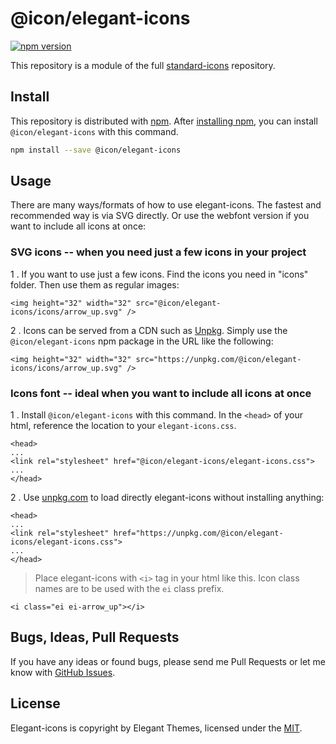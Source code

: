 # @icon/elegant-icons

[![npm version](https://img.shields.io/npm/v/@icon/elegant-icons.svg)](https://www.npmjs.org/package/@icon/elegant-icons)

This repository is a module of the full [standard-icons][standard-icons] repository.

## Install

This repository is distributed with [npm]. After [installing npm][install-npm], you can install `@icon/elegant-icons` with this command.

```bash
npm install --save @icon/elegant-icons
```

## Usage

There are many ways/formats of how to use elegant-icons. The fastest and recommended way is via SVG directly. Or use the webfont version if you want to include all icons at once:

### SVG icons -- when you need just a few icons in your project

 1 . If you want to use just a few icons. Find the icons you need in "icons" folder. Then use them as regular images:

```
<img height="32" width="32" src="@icon/elegant-icons/icons/arrow_up.svg" />
```

 2 . Icons can be served from a CDN such as [Unpkg][Unpkg]. Simply use the `@icon/elegant-icons` npm package in the URL like the following:

```
<img height="32" width="32" src="https://unpkg.com/@icon/elegant-icons/icons/arrow_up.svg" />
```

### Icons font -- ideal when you want to include all icons at once

 1 . Install `@icon/elegant-icons` with this command. In the `<head>` of your html, reference the location to your `elegant-icons.css`.

```
<head>
...
<link rel="stylesheet" href="@icon/elegant-icons/elegant-icons.css">
...
</head>
```

 2 . Use [unpkg.com][Unpkg] to load directly elegant-icons without installing anything:

```
<head>
...
<link rel="stylesheet" href="https://unpkg.com/@icon/elegant-icons/elegant-icons.css">
...
</head>
```

> Place elegant-icons with `<i>` tag in your html like this. Icon class names are to be used with the `ei` class prefix.

```
<i class="ei ei-arrow_up"></i>
```


## Bugs, Ideas, Pull Requests

If you have any ideas or found bugs, please send me Pull Requests or let me know with [GitHub Issues][github issues].

## License

Elegant-icons is copyright by Elegant Themes, licensed under the [MIT][license].

[license]: https://opensource.org/licenses/MIT
[standard-icons]: https://github.com/thecreation/standard-icons
[npm]: https://www.npmjs.com/
[install-npm]: https://docs.npmjs.com/getting-started/installing-node
[sass]: http://sass-lang.com/
[github issues]: https://github.com/thecreation/standard-icons/issues
[Unpkg]: https://unpkg.com